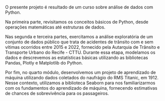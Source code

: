 O presente projeto é resultado de um curso sobre análise de dados com Python.

Na primeira parte, revisitamos os conceitos básicos de Python, desde operações matemáticas até estruturas de dados.

Nas segunda e terceira partes, exercitamos a análise exploratória de um conjunto de dados público que trata de acidentes de trânsito com e sem vítimas ocorridos entre 2015 e 2022, fornecido pela Autarquia de Trânsito e Transporte Urbano do Recife - CTTU. Durante essa etapa, modelamos os dados e descrevemos as estatísticas básicas utilizando as bibliotecas Pandas, Plotly e Matplotlib do Python.

Por fim, no quarto módulo, desenvolvemos um projeto de aprendizado de máquina utilizando dados coletados do naufrágio do RMS Titanic, em 1912. Nesse contexto, utilizamos a biblioteca Seaborn para nos familiarizarmos com os fundamentos do aprendizado de máquina, fornecendo estimativas de chances de sobrevivência para os passageiros.
